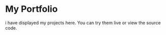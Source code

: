 # __My Portfolio__

i have displayed my projects here. You can try them live or view the source code.